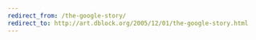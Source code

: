 ```yaml
---
redirect_from: /the-google-story/
redirect_to: http://art.dblock.org/2005/12/01/the-google-story.html
---
```

